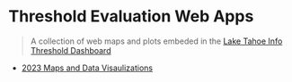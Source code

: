 # Threshold Evaluation Web Apps
> A collection of web maps and plots embeded in the <a href="https://thresholds.laketahoeinfo.org/">Lake Tahoe Info Threshold Dashboard</a>
* [2023 Maps and Data Visaulizations](https://trpa-agency.github.io/ThresholdEvaluation/2023/)
